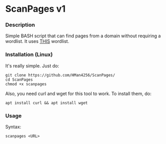 # ScanPages v1
### Description
Simple BASH script that can find pages from a domain without requiring a wordlist. It uses [THIS](https://raw.githubusercontent.com/emadshanab/WordLists-20111129/master/Directories_Common.wordlist) wordlist.

### Installation (Linux)
It's really simple. Just do:
```
git clone https://github.com/HMan4256/ScanPages/
cd ScanPages
chmod +x scanpages
```
Also, you need curl and wget for this tool to work. To install them, do:
```
apt install curl && apt install wget
```

### Usage

Syntax:
```
scanpages <URL>
```
